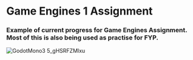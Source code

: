 # Game Engines 1 Assignment

### Example of current progress for Game Engines Assignment. Most of this is also being used as practise for FYP.
![GodotMono3 5_gHSRFZMlxu](https://user-images.githubusercontent.com/71713484/200984665-34cd51b2-c8a1-4dbf-ac25-251d918d44b2.gif)
